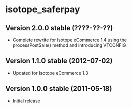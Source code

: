 
isotope_saferpay
================

Version 2.0.0 stable (????-??-??)
---------------------------------
- Complete rewrite for Isotope eCommerce 1.4 using the processPostSale() method and introducing VTCONFIG

Version 1.1.0 stable (2012-07-02)
---------------------------------
- Updated for Isotope eCommerce 1.3


Version 1.0.0 stable (2011-05-18)
---------------------------------
- Initial release
